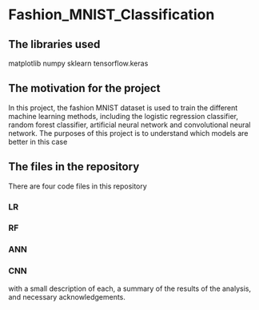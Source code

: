 # Fashion_MNIST_Classification

## The libraries used

matplotlib 
numpy
sklearn
tensorflow.keras

## The motivation for the project

In this project, the fashion MNIST dataset is used to train the different machine learning methods, including the logistic regression classifier, random forest classifier, artificial neural network and convolutional neural network. The purposes of this project is to understand which models are better in this case


## The files in the repository 

There are four code files in this repository

### LR


### RF

### ANN

### CNN

with a small description of each, a summary of the results of the analysis, and necessary acknowledgements. 




